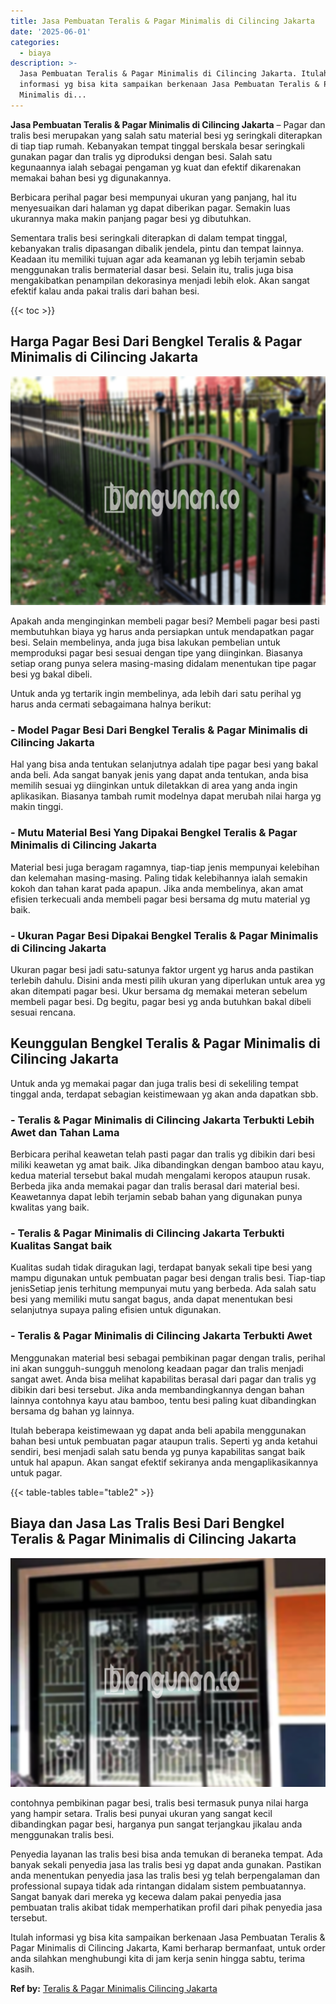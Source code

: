 ```yaml
---
title: Jasa Pembuatan Teralis & Pagar Minimalis di Cilincing Jakarta
date: '2025-06-01'
categories:
  - biaya
description: >-
  Jasa Pembuatan Teralis & Pagar Minimalis di Cilincing Jakarta. Itulah
  informasi yg bisa kita sampaikan berkenaan Jasa Pembuatan Teralis & Pagar
  Minimalis di...
---
```


**Jasa Pembuatan Teralis & Pagar Minimalis di Cilincing Jakarta** – Pagar dan tralis besi merupakan yang salah satu material besi yg seringkali diterapkan di tiap tiap rumah. Kebanyakan tempat tinggal berskala besar seringkali gunakan pagar dan tralis yg diproduksi dengan besi. Salah satu kegunaannya ialah sebagai pengaman yg kuat dan efektif dikarenakan memakai bahan besi yg digunakannya.

Berbicara perihal pagar besi mempunyai ukuran yang panjang, hal itu menyesuaikan dari halaman yg dapat diberikan pagar. Semakin luas ukurannya maka makin panjang pagar besi yg dibutuhkan.

Sementara tralis besi seringkali diterapkan di dalam tempat tinggal, kebanyakan tralis dipasangan dibalik jendela, pintu dan tempat lainnya. Keadaan itu memiliki tujuan agar ada keamanan yg lebih terjamin sebab menggunakan tralis bermaterial dasar besi. Selain itu, tralis juga bisa mengakibatkan penampilan dekorasinya menjadi lebih elok. Akan sangat efektif kalau anda pakai tralis dari bahan besi.

{{< toc >}}

## Harga Pagar Besi Dari Bengkel Teralis & Pagar Minimalis di Cilincing Jakarta

![Jasa Pembuatan Teralis & Pagar Minimalis di Cilincing Jakarta](/images/pagar-minimalis-murah-65.png)

Apakah anda menginginkan membeli pagar besi? Membeli pagar besi pasti membutuhkan biaya yg harus anda persiapkan untuk mendapatkan pagar besi. Selain membelinya, anda juga bisa lakukan pembelian untuk memproduksi pagar besi sesuai dengan tipe yang diinginkan. Biasanya setiap orang punya selera masing-masing didalam menentukan tipe pagar besi yg bakal dibeli.

Untuk anda yg tertarik ingin membelinya, ada lebih dari satu perihal yg harus anda cermati sebagaimana halnya berikut:
### \- Model Pagar Besi Dari Bengkel Teralis & Pagar Minimalis di Cilincing Jakarta

Hal yang bisa anda tentukan selanjutnya adalah tipe pagar besi yang bakal anda beli. Ada sangat banyak jenis yang dapat anda tentukan, anda bisa memilih sesuai yg diinginkan untuk diletakkan di area yang anda ingin aplikasikan. Biasanya tambah rumit modelnya dapat merubah nilai harga yg makin tinggi.

### \- Mutu Material Besi Yang Dipakai Bengkel Teralis & Pagar Minimalis di Cilincing Jakarta

Material besi juga beragam ragamnya, tiap-tiap jenis mempunyai kelebihan dan kelemahan masing-masing. Paling tidak kelebihannya ialah semakin kokoh dan tahan karat pada apapun. Jika anda membelinya, akan amat efisien terkecuali anda membeli pagar besi bersama dg mutu material yg baik.

### \- Ukuran Pagar Besi Dipakai Bengkel Teralis & Pagar Minimalis di Cilincing Jakarta

Ukuran pagar besi jadi satu-satunya faktor urgent yg harus anda pastikan terlebih dahulu. Disini anda mesti pilih ukuran yang diperlukan untuk area yg akan ditempati pagar besi. Ukur bersama dg memakai meteran sebelum membeli pagar besi. Dg begitu, pagar besi yg anda butuhkan bakal dibeli sesuai rencana.

## Keunggulan Bengkel Teralis & Pagar Minimalis di Cilincing Jakarta

Untuk anda yg memakai pagar dan juga tralis besi di sekeliling tempat tinggal anda, terdapat sebagian keistimewaan yg akan anda dapatkan sbb.

### \- Teralis & Pagar Minimalis di Cilincing Jakarta Terbukti Lebih Awet dan Tahan Lama

Berbicara perihal keawetan telah pasti pagar dan tralis yg dibikin dari besi miliki keawetan yg amat baik. Jika dibandingkan dengan bamboo atau kayu, kedua material tersebut bakal mudah mengalami keropos ataupun rusak. Berbeda jika anda memakai pagar dan tralis berasal dari material besi. Keawetannya dapat lebih terjamin sebab bahan yang digunakan punya kwalitas yang baik.

### \- Teralis & Pagar Minimalis di Cilincing Jakarta Terbukti Kualitas Sangat baik

Kualitas sudah tidak diragukan lagi, terdapat banyak sekali tipe besi yang mampu digunakan untuk pembuatan pagar besi dengan tralis besi. Tiap-tiap jenisSetiap jenis terhitung mempunyai mutu yang berbeda. Ada salah satu besi yang memiliki mutu sangat bagus, anda dapat menentukan besi selanjutnya supaya paling efisien untuk digunakan.

### \- Teralis & Pagar Minimalis di Cilincing Jakarta Terbukti Awet

Menggunakan material besi sebagai pembikinan pagar dengan tralis, perihal ini akan sungguh-sungguh menolong keadaan pagar dan tralis menjadi sangat awet. Anda bisa melihat kapabilitas berasal dari pagar dan tralis yg dibikin dari besi tersebut. Jika anda membandingkannya dengan bahan lainnya contohnya kayu atau bamboo, tentu besi paling kuat dibandingkan bersama dg bahan yg lainnya.

Itulah beberapa keistimewaan yg dapat anda beli apabila menggunakan bahan besi untuk pembuatan pagar ataupun tralis. Seperti yg anda ketahui sendiri, besi menjadi salah satu benda yg punya kapabilitas sangat baik untuk hal apapun. Akan sangat efektif sekiranya anda mengaplikasikannya untuk pagar.

{{< table-tables table="table2" >}}

## Biaya dan Jasa Las Tralis Besi Dari Bengkel Teralis & Pagar Minimalis di Cilincing Jakarta

![Jasa Pembuatan Teralis & Pagar Minimalis di Cilincing Jakarta](/images/teralis-minimalis-murah-19.png)

contohnya pembikinan pagar besi, tralis besi termasuk punya nilai harga yang hampir setara. Tralis besi punyai ukuran yang sangat kecil dibandingkan pagar besi, harganya pun sangat terjangkau jikalau anda menggunakan tralis besi.

Penyedia layanan las tralis besi bisa anda temukan di beraneka tempat. Ada banyak sekali penyedia jasa las tralis besi yg dapat anda gunakan. Pastikan anda menentukan penyedia jasa las tralis besi yg telah berpengalaman dan professional supaya tidak ada rintangan didalam sistem pembuatannya. Sangat banyak dari mereka yg kecewa dalam pakai penyedia jasa pembuatan tralis akibat tidak memperhatikan profil dari pihak penyedia jasa tersebut.

Itulah informasi yg bisa kita sampaikan berkenaan Jasa Pembuatan Teralis & Pagar Minimalis di Cilincing Jakarta, Kami berharap bermanfaat, untuk order anda silahkan menghubungi kita di jam kerja senin hingga sabtu, terima kasih.

**Ref by:** [Teralis & Pagar Minimalis Cilincing Jakarta](https://id.wikipedia.org/wiki/Teralis)

